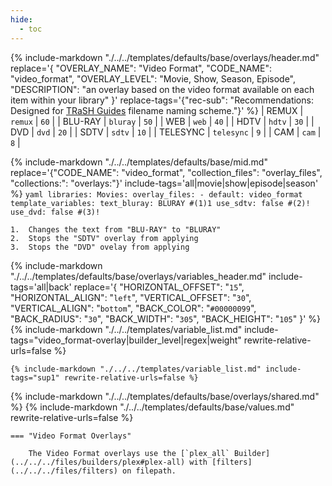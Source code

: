 ```yaml
---
hide:
  - toc
---
```

{%
    include-markdown "./../../templates/defaults/base/overlays/header.md"
    replace='{
        "OVERLAY_NAME": "Video Format", 
        "CODE_NAME": "video_format",
        "OVERLAY_LEVEL": "Movie, Show, Season, Episode",
        "DESCRIPTION": "an overlay based on the video format available on each item within your library"
    }'
    replace-tags='{"rec-sub": "Recommendations: Designed for [TRaSH Guides](https://trash-guides.info/) filename naming scheme."}'
%}
| REMUX    | `remux`    | `60` |
| BLU-RAY  | `bluray`   | `50` |
| WEB      | `web`      | `40` |
| HDTV     | `hdtv`     | `30` |
| DVD      | `dvd`      | `20` |
| SDTV     | `sdtv`     | `10` |
| TELESYNC | `telesync` | `9`  |
| CAM      | `cam`      | `8`  |

{% 
    include-markdown "./../../templates/defaults/base/mid.md" 
    replace='{"CODE_NAME": "video_format", "collection_files": "overlay_files", "collections:": "overlays:"}' 
    include-tags='all|movie|show|episode|season' 
%}
    ```yaml
    libraries:
      Movies:
        overlay_files:
          - default: video_format
            template_variables:
              text_bluray: BLURAY #(1)1
              use_sdtv: false #(2)!
              use_dvd: false #(3)!
    ```

    1.  Changes the text from "BLU-RAY" to "BLURAY"
    2.  Stops the "SDTV" overlay from applying
    3.  Stops the "DVD" ovelay from applying

{% 
    include-markdown "./../../templates/defaults/base/overlays/variables_header.md"
    include-tags='all|back'
    replace='{
        "HORIZONTAL_OFFSET": "`15`",
        "HORIZONTAL_ALIGN": "`left`",
        "VERTICAL_OFFSET": "`30`",
        "VERTICAL_ALIGN": "`bottom`",
        "BACK_COLOR": "`#00000099`",
        "BACK_RADIUS": "`30`",
        "BACK_WIDTH": "`305`",
        "BACK_HEIGHT": "`105`"
    }'
%}
    {%
        include-markdown "./../../templates/variable_list.md"
        include-tags="video_format-overlay|builder_level|regex|weight"
        rewrite-relative-urls=false
    %}

    {% include-markdown "./../../templates/variable_list.md" include-tags="sup1" rewrite-relative-urls=false %}

{% include-markdown "./../../templates/defaults/base/overlays/shared.md" %}
{% include-markdown "./../../templates/defaults/base/values.md" rewrite-relative-urls=false %}

    === "Video Format Overlays"
    
        The Video Format overlays use the [`plex_all` Builder](../../../files/builders/plex#plex-all) with [filters](../../../files/filters) on filepath.
